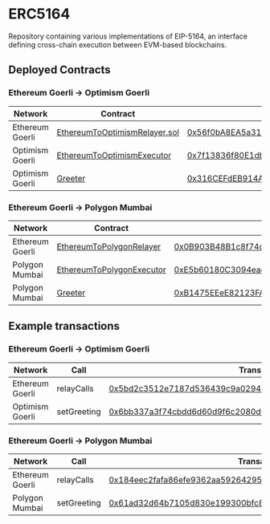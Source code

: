 # ERC5164

Repository containing various implementations of EIP-5164, an interface defining cross-chain execution between EVM-based blockchains.

## Deployed Contracts

### Ethereum Goerli -> Optimism Goerli

| Network         | Contract                                                                               | Address                                                                                                                               |
| --------------- | -------------------------------------------------------------------------------------- | ------------------------------------------------------------------------------------------------------------------------------------- |
| Ethereum Goerli | [EthereumToOptimismRelayer.sol](./src/ethereum-optimism/EthereumToOptimismRelayer.sol) | [0x56f0bA8EA5a317521057722f94b714Ca6A0373C4](https://goerli.etherscan.io/address/0x56f0bA8EA5a317521057722f94b714Ca6A0373C4)          |
| Optimism Goerli | [EthereumToOptimismExecutor](./src/ethereum-optimism/EthereumToOptimismExecutor.sol)   | [0x7f13836f80E1db095f97365B743d2CaB8Fac0b02](https://goerli-optimism.etherscan.io/address/0x7f13836f80E1db095f97365B743d2CaB8Fac0b02) |
| Optimism Goerli | [Greeter](./test/contracts/Greeter.sol)                                                | [0x316CEFdEB914Ab4E88e7C59b59Fd01d53624165d](https://goerli-optimism.etherscan.io/address/0x316CEFdEB914Ab4E88e7C59b59Fd01d53624165d) |

### Ethereum Goerli -> Polygon Mumbai

| Network         | Contract                                                                          | Address                                                                                                                         |
| --------------- | --------------------------------------------------------------------------------- | ------------------------------------------------------------------------------------------------------------------------------- |
| Ethereum Goerli | [EthereumToPolygonRelayer](./src/ethereum-polygon/EthereumToPolygonRelayer.sol)   | [0x0B903B48B1c8f74c26425Ff04bD9241c1Ff4B804](https://goerli.etherscan.io/address/0x0B903B48B1c8f74c26425Ff04bD9241c1Ff4B804)    |
| Polygon Mumbai  | [EthereumToPolygonExecutor](./src/ethereum-polygon/EthereumToPolygonExecutor.sol) | [0xE5b60180C3094ead8E4e793c13e7A53C5623b77C](https://mumbai.polygonscan.com/address/0xE5b60180C3094ead8E4e793c13e7A53C5623b77C) |
| Polygon Mumbai  | [Greeter](./test/contracts/Greeter.sol)                                           | [0xB1475EEeE82123FAa4f611f0a78b4E62e802aECE](https://mumbai.polygonscan.com/address/0xB1475EEeE82123FAa4f611f0a78b4E62e802aECE) |

## Example transactions

### Ethereum Goerli -> Optimism Goerli

| Network         | Call        | Transaction hash                                                                                                                                                                 |
| --------------- | ----------- | -------------------------------------------------------------------------------------------------------------------------------------------------------------------------------- |
| Ethereum Goerli | relayCalls  | [0x5bd2c3512e7187d536439c9a029411cd38ae327de960407c8f7f2d625c389f5f](https://goerli.etherscan.io/tx/0x5bd2c3512e7187d536439c9a029411cd38ae327de960407c8f7f2d625c389f5f)          |
| Optimism Goerli | setGreeting | [0x6bb337a3f74cbdd6d60d9f6c2080d003f4938092444ca72089466d6aa596b3de](https://goerli-optimism.etherscan.io/tx/0x6bb337a3f74cbdd6d60d9f6c2080d003f4938092444ca72089466d6aa596b3de) |

### Ethereum Goerli -> Polygon Mumbai

| Network         | Call        | Transaction hash                                                                                                                                                           |
| --------------- | ----------- | -------------------------------------------------------------------------------------------------------------------------------------------------------------------------- |
| Ethereum Goerli | relayCalls  | [0x184eec2fafa86efe9362aa59264295e306ae718a64472eb2f8ab7ce421bf949f](https://goerli.etherscan.io/tx/0x184eec2fafa86efe9362aa59264295e306ae718a64472eb2f8ab7ce421bf949f)    |
| Polygon Mumbai  | setGreeting | [0x61ad32d64b7105d830e199300bfc8d119fa78deb831c3fa79d1bea0cc0869176](https://mumbai.polygonscan.com/tx/0x61ad32d64b7105d830e199300bfc8d119fa78deb831c3fa79d1bea0cc0869176) |
